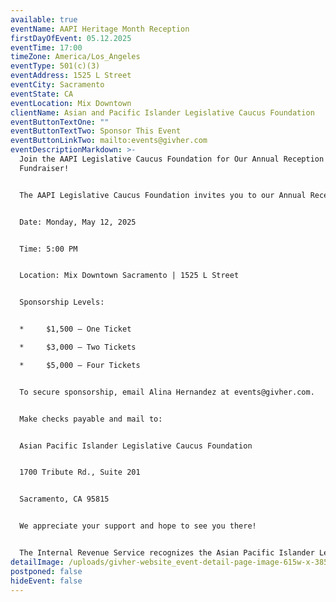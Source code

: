 ```yaml
---
available: true
eventName: AAPI Heritage Month Reception
firstDayOfEvent: 05.12.2025
eventTime: 17:00
timeZone: America/Los_Angeles
eventType: 501(c)(3)
eventAddress: 1525 L Street
eventCity: Sacramento
eventState: CA
eventLocation: Mix Downtown
clientName: Asian and Pacific Islander Legislative Caucus Foundation
eventButtonTextOne: ""
eventButtonTextTwo: Sponsor This Event
eventButtonLinkTwo: mailto:events@givher.com
eventDescriptionMarkdown: >-
  Join the AAPI Legislative Caucus Foundation for Our Annual Reception
  Fundraiser!


  The AAPI Legislative Caucus Foundation invites you to our Annual Reception Fundraiser—an evening dedicated to supporting programs and initiatives that benefit AAPI communities across California. This event brings together leaders, advocates, and supporters to strengthen our collective efforts.


  Date: Monday, May 12, 2025


  Time: 5:00 PM


  Location: Mix Downtown Sacramento | 1525 L Street


  Sponsorship Levels:


  * 	$1,500 – One Ticket

  * 	$3,000 – Two Tickets

  * 	$5,000 – Four Tickets


  To secure sponsorship, email Alina Hernandez at events@givher.com.


  Make checks payable and mail to:


  Asian Pacific Islander Legislative Caucus Foundation


  1700 Tribute Rd., Suite 201


  Sacramento, CA 95815


  We appreciate your support and hope to see you there!


  The Internal Revenue Service recognizes the Asian Pacific Islander Legislative Caucus Foundation as a Section 501(c)3 public charity. Gifts to the foundation are tax-deductible in the U.S. The federal tax ID# is 46-1937273.
detailImage: /uploads/givher-website_event-detail-page-image-615w-x-385h-.png
postponed: false
hideEvent: false
---
```

